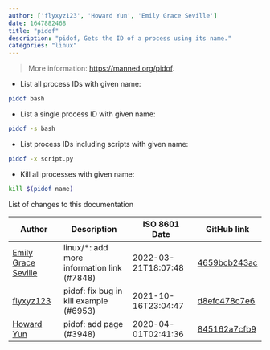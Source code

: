 ```yaml
---
author: ['flyxyz123', 'Howard Yun', 'Emily Grace Seville']
date: 1647882468
title: "pidof"
description: "pidof, Gets the ID of a process using its name."
categories: "linux"
---
```

> More information: <https://manned.org/pidof>.

- List all process IDs with given name:

```bash
pidof bash
```

- List a single process ID with given name:

```bash
pidof -s bash
```

- List process IDs including scripts with given name:

```bash
pidof -x script.py
```

- Kill all processes with given name:

```bash
kill $(pidof name)
```
List of changes to this documentation


Author | Description | ISO 8601 Date | GitHub link
------|-----|-----|-----
[Emily Grace Seville](mailto:emilyseville7cf@gmail.com) | linux/*: add more information link (#7848) | 2022-03-21T18:07:48 | [4659bcb243ac](https://github.com/tldr-pages/tldr/commit/4659bcb243ac572c9e0c95117097801f1e62bda4)
[flyxyz123](mailto:30398651+flyxyz123@users.noreply.github.com) | pidof: fix bug in kill example (#6953) | 2021-10-16T23:04:47 | [d8efc478c7e6](https://github.com/tldr-pages/tldr/commit/d8efc478c7e6835c9ce70419307349d5a6118afd)
[Howard Yun](mailto:Haoy2001@gmail.com) | pidof: add page (#3948) | 2020-04-01T02:41:36 | [845162a7cfb9](https://github.com/tldr-pages/tldr/commit/845162a7cfb91c5dd195249f8940f87ded64b172)


